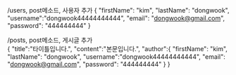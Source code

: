 /users, post메소드, 사용자 추가
{
    "firstName": "kim",
    "lastName": "dongwook",
    "username":"dongwook44444444444",
    "email": "dongwook@gmail.com",
    "password": "444444444"
}



/posts, post메소드, 게시글 추가  
{
    "title":"타이틀입니다.",
    "content":"본문입니다.",
    "author":{
        "firstName": "kim",
        "lastName": "dongwook",
        "username":"dongwook44444444444",
        "email": "dongwook@gmail.com",
        "password": "444444444"
    }
}